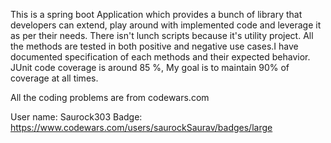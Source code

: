 This is a spring boot Application which provides a bunch of library that developers can extend, play around with implemented code and leverage it as per their needs. There isn't lunch scripts because it's utility project. All the methods are tested in both positive and negative use cases.I have documented specification of each methods and their expected behavior. JUnit code coverage is around 85 %, My goal is to maintain 90% of coverage at all times. 


All the coding problems are from codewars.com

User name: Saurock303
Badge: https://www.codewars.com/users/saurockSaurav/badges/large
